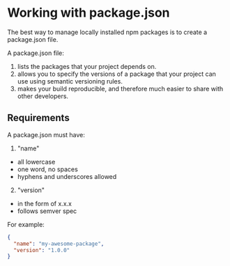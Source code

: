 # Working with package.json

The best way to manage locally installed npm packages is to create a package.json file.

A package.json file:

1. lists the packages that your project depends on.
2. allows you to specify the versions of a package that your project can use using semantic versioning rules.
3. makes your build reproducible, and therefore much easier to share with other developers.

## Requirements
A package.json must have:

1. "name"
- all lowercase
- one word, no spaces
- hyphens and underscores allowed
2. "version"
- in the form of x.x.x
- follows semver spec

For example:

```json
{
  "name": "my-awesome-package",
  "version": "1.0.0"
}
```
